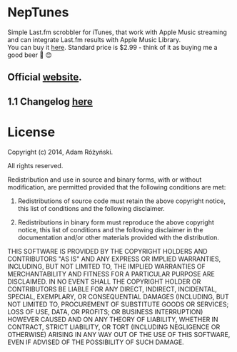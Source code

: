 NepTunes
========

Simple Last.fm scrobbler for iTunes, that work with Apple Music streaming and can integrate Last.fm results with Apple Music Library.  
You can buy it [here](https://itunes.apple.com/us/app/neptunes-minimalistic-last.fm/id1006739057?mt=12).
Standard price is $2.99 - think of it as buying me a good beer 🍻 😊

## Official [website](http://micropixels.pl/neptunes/).

## 1.1 Changelog [here](http://blog.micropixels.pl/blog/NepTunes-1.1-Changelog)

License
========
Copyright (c) 2014, Adam Różyński.

All rights reserved.

Redistribution and use in source and binary forms, with or without modification, are permitted provided that the following conditions are met:

1. Redistributions of source code must retain the above copyright notice, this list of conditions and the following disclaimer.

2. Redistributions in binary form must reproduce the above copyright notice, this list of conditions and the following disclaimer in the documentation and/or other materials provided with the distribution.

THIS SOFTWARE IS PROVIDED BY THE COPYRIGHT HOLDERS AND CONTRIBUTORS "AS IS" AND ANY EXPRESS OR IMPLIED WARRANTIES, INCLUDING, BUT NOT LIMITED TO, THE IMPLIED WARRANTIES OF MERCHANTABILITY AND FITNESS FOR A PARTICULAR PURPOSE ARE DISCLAIMED. IN NO EVENT SHALL THE COPYRIGHT HOLDER OR CONTRIBUTORS BE LIABLE FOR ANY DIRECT, INDIRECT, INCIDENTAL, SPECIAL, EXEMPLARY, OR CONSEQUENTIAL DAMAGES (INCLUDING, BUT NOT LIMITED TO, PROCUREMENT OF SUBSTITUTE GOODS OR SERVICES; LOSS OF USE, DATA, OR PROFITS; OR BUSINESS INTERRUPTION) HOWEVER CAUSED AND ON ANY THEORY OF LIABILITY, WHETHER IN CONTRACT, STRICT LIABILITY, OR TORT (INCLUDING NEGLIGENCE OR OTHERWISE) ARISING IN ANY WAY OUT OF THE USE OF THIS SOFTWARE, EVEN IF ADVISED OF THE POSSIBILITY OF SUCH DAMAGE.
